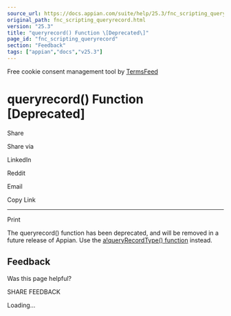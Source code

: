 ```yaml
---
source_url: https://docs.appian.com/suite/help/25.3/fnc_scripting_queryrecord.html
original_path: fnc_scripting_queryrecord.html
version: "25.3"
title: "queryrecord() Function \[Deprecated\]"
page_id: "fnc_scripting_queryrecord"
section: "Feedback"
tags: ["appian","docs","v25.3"]
---
```



Free cookie consent management tool by [TermsFeed](https://www.termsfeed.com/)

# queryrecord() Function \[Deprecated\]

Share

Share via

LinkedIn

Reddit

Email

Copy Link

* * *

Print

The queryrecord() function has been deprecated, and will be removed in a future release of Appian. Use the [a!queryRecordType() function](fnc_system_queryrecordtype.html) instead.

## Feedback

Was this page helpful?

SHARE FEEDBACK

Loading...